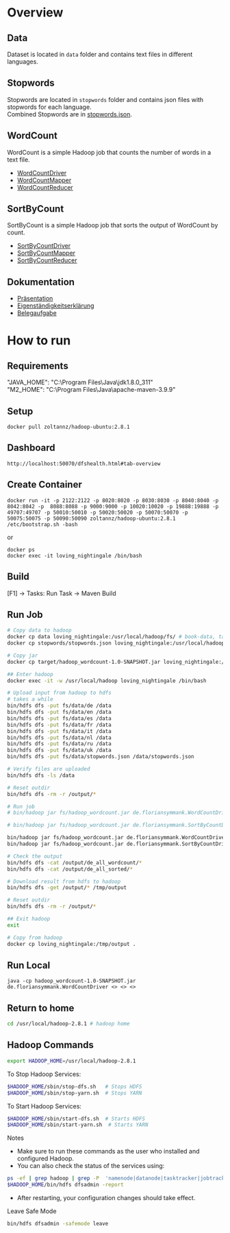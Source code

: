 # Overview
## Data
Dataset is located in `data` folder and contains text files in different languages.  

## Stopwords
Stopwords are located in `stopwords` folder and contains json files with stopwords for each language.  
Combined Stopwords are in [stopwords.json](src/main/resources/stopwords.json).

## WordCount
WordCount is a simple Hadoop job that counts the number of words in a text file.
- [WordCountDriver](src/main/java/de/floriansymmank/WordCountDriver.java)  
- [WordCountMapper](src/main/java/de/floriansymmank/WordCountMapper.java)
- [WordCountReducer](src/main/java/de/floriansymmank/WordCountReducer.java)

## SortByCount
SortByCount is a simple Hadoop job that sorts the output of WordCount by count.
- [SortByCountDriver](src/main/java/de/floriansymmank/SortByCountDriver.java)
- [SortByCountMapper](src/main/java/de/floriansymmank/SortByCountMapper.java)
- [SortByCountReducer](src/main/java/de/floriansymmank/SortByCountReducer.java)

## Dokumentation
- [Präsentation](documents/Präsentation_Belegaufgabe_11_FlorianSymmank.pdf)
- [Eigenständigkeitserklärung](documents/Eigenständigkeitserklärung.md)
- [Belegaufgabe](documents/Belegaufgabe_11_FlorianSymmank.pdf)

# How to run

## Requirements
"JAVA_HOME": "C:\\Program Files\\Java\\jdk1.8.0_311"  
"M2_HOME": "C:\\Program Files\\Java\\apache-maven-3.9.9"  

## Setup
`docker pull zoltannz/hadoop-ubuntu:2.8.1`  

## Dashboard
`http://localhost:50070/dfshealth.html#tab-overview`

## Create Container
```
docker run -it -p 2122:2122 -p 8020:8020 -p 8030:8030 -p 8040:8040 -p 8042:8042 -p  8088:8088 -p 9000:9000 -p 10020:10020 -p 19888:19888 -p 49707:49707 -p 50010:50010 -p 50020:50020 -p 50070:50070 -p 50075:50075 -p 50090:50090 zoltannz/hadoop-ubuntu:2.8.1 /etc/bootstrap.sh -bash
```  

or 

```
docker ps
docker exec -it loving_nightingale /bin/bash
```

## Build
[F1] -> Tasks: Run Task -> Maven Build

## Run Job
``` bash
# Copy data to hadoop
docker cp data loving_nightingale:/usr/local/hadoop/fs/ # book-data, takes a while
docker cp stopwords/stopwords.json loving_nightingale:/usr/local/hadoop/fs/data/ # stopwords

# Copy jar
docker cp target/hadoop_wordcount-1.0-SNAPSHOT.jar loving_nightingale:/usr/local/hadoop/fs/hadoop_wordcount.jar

## Enter hadoop
docker exec -it -w /usr/local/hadoop loving_nightingale /bin/bash

# Upload input from hadoop to hdfs
# takes a while
bin/hdfs dfs -put fs/data/de /data
bin/hdfs dfs -put fs/data/en /data
bin/hdfs dfs -put fs/data/es /data
bin/hdfs dfs -put fs/data/fr /data
bin/hdfs dfs -put fs/data/it /data
bin/hdfs dfs -put fs/data/nl /data
bin/hdfs dfs -put fs/data/ru /data
bin/hdfs dfs -put fs/data/uk /data
bin/hdfs dfs -put fs/data/stopwords.json /data/stopwords.json

# Verify files are uploaded
bin/hdfs dfs -ls /data

# Reset outdir
bin/hdfs dfs -rm -r /output/*

# Run job
# bin/hadoop jar fs/hadoop_wordcount.jar de.floriansymmank.WordCountDriver <lang> /data/<lang>/<text_file>.txt /output/<lang>_wordcount /data/stopwords.json /output/stats.txt # first job: wordcount

# bin/hadoop jar fs/hadoop_wordcount.jar de.floriansymmank.SortByCountDriver /output/<lang>_wordcount/part-r-00000 /output/<lang>_sorted # second job: sort by count

bin/hadoop jar fs/hadoop_wordcount.jar de.floriansymmank.WordCountDriver de /data/de/de_all.txt /output/de_all_wordcount /data/stopwords.json /output/stats.txt
bin/hadoop jar fs/hadoop_wordcount.jar de.floriansymmank.SortByCountDriver /output/de_all_wordcount/part-r-00000 /output/de_all_sorted

# Check the output
bin/hdfs dfs -cat /output/de_all_wordcount/*
bin/hdfs dfs -cat /output/de_all_sorted/*

# Download result from hdfs to hadoop
bin/hdfs dfs -get /output/* /tmp/output

# Reset outdir
bin/hdfs dfs -rm -r /output/*

## Exit hadoop
exit

# Copy from hadoop
docker cp loving_nightingale:/tmp/output .
```
## Run Local
`java -cp hadoop_wordcount-1.0-SNAPSHOT.jar de.floriansymmank.WordCountDriver <> <> <>`

## Return to home
``` bash
cd /usr/local/hadoop-2.8.1 # hadoop home
```

## Hadoop Commands
``` bash	
export HADOOP_HOME=/usr/local/hadoop-2.8.1
```

To Stop Hadoop Services:
``` bash
$HADOOP_HOME/sbin/stop-dfs.sh   # Stops HDFS
$HADOOP_HOME/sbin/stop-yarn.sh  # Stops YARN
``` 

To Start Hadoop Services:
``` bash
$HADOOP_HOME/sbin/start-dfs.sh  # Starts HDFS
$HADOOP_HOME/sbin/start-yarn.sh  # Starts YARN
``` 
Notes
- Make sure to run these commands as the user who installed and configured Hadoop.
- You can also check the status of the services using:

``` bash
ps -ef | grep hadoop | grep -P  'namenode|datanode|tasktracker|jobtracker'
$HADOOP_HOME/bin/hdfs dfsadmin -report
```
- After restarting, your configuration changes should take effect.

Leave Safe Mode
``` bash
bin/hdfs dfsadmin -safemode leave
```